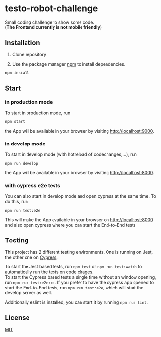 # testo-robot-challenge

Small coding challenge to show some code.  
(**The Frontend currently is not mobile friendly**)

## Installation

1. Clone repository

2. Use the package manager [npm](https://www.npmjs.com) to install dependencies.

```bash
npm install
```

## Start

### in production mode

To start in production mode, run

```bash
npm start
```

the App will be available in your browser by visiting [http://localhost:9000](http://localhost:9000).

### in develop mode

To start in develop mode (with hotreload of codechanges,...), run

```bash
npm run develop
```

the App will be available in your browser by visiting [http://localhost:8000](http://localhost:8000).

### with cypress e2e tests

You can also start in develop mode and open cypress at the same time. To do this, run

```bash 
npm run test:e2e
```

This will make the App available in your browser on [http://localhost:8000](http://localhost:8000) and also open cypress where you can start the End-to-End tests

## Testing

This project has 2 different testing environments. One is running on Jest, the other one on [Cypress](https://www.cypress.io/).

To start the Jest based tests, run `npm test` or `npm run test:watch` to automatically run the tests on code chages.  
To start the Cypress based tests a single time without an window opening, run `npm run test:e2e:ci`.
If you prefer to have the cypress app opened to start the End-to-End tests, run `npm run test:e2e`, which will start the develop server as well.

Additionally eslint is installed, you can start it by running `npm run lint`.

## License
[MIT](https://choosealicense.com/licenses/mit/)